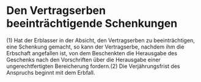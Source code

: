# Den Vertragserben beeinträchtigende Schenkungen

(1) Hat der Erblasser in der Absicht, den Vertragserben zu beeinträchtigen, eine Schenkung gemacht, so kann der Vertragserbe, nachdem ihm die Erbschaft angefallen ist, von dem Beschenkten die Herausgabe des Geschenks nach den Vorschriften über die Herausgabe einer ungerechtfertigten Bereicherung fordern.(2) Die Verjährungsfrist des Anspruchs beginnt mit dem Erbfall. 

